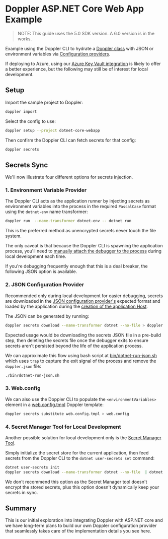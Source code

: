 # Doppler ASP.NET Core Web App Example

> NOTE: This guide uses the 5.0 SDK version. A 6.0 version is in the works.

Example using the Doppler CLI to hydrate a [Doppler class](./Models/Doppler.cs) with JSON or environment variables via [Configuration providers](https://docs.microsoft.com/aspnet/core/fundamentals/configuration).

If deploying to Azure, using our [Azure Key Vault integration](https://docs.doppler.com/docs/azure-key-vault) is likely to offer a better experience, but the following may still be of interest for local development.

## Setup

Import the sample project to Doppler:

```sh
doppler import
```

Select the config to use:

```sh
doppler setup --project dotnet-core-webapp
```

Then confirm the Doppler CLI can fetch secrets for that config:

```sh
doppler secrets
```

## Secrets Sync

We'll now illustrate four different options for secrets injection.

### 1. Environment Variable Provider

The Doppler CLI acts as the application runner by injecting secrets as environment variables into the process in the required `PascalCase` format using the `dotnet-env` name transformer:

```sh
doppler run  --name-transformer dotnet-env -- dotnet run
```

This is the preferred method as unencrypted secrets never touch the file system.

The only caveat is that because the Doppler CLI is spawning the application process, you'll need to [manually attach the debugger to the process](https://docs.microsoft.com/en-us/visualstudio/debugger/attach-to-running-processes-with-the-visual-studio-debugger?view=vs-2022#:~:text=You%20can%20attach%20the%20Visual,the%20debugger%20to%20the%20process.) during local development each time.

If you're debugging frequently enough that this is a deal breaker, the following JSON option is available.

### 2. JSON Configuration Provider

Recommended only during local development for easier debugging, secrets are downloaded in the [JSON configuration provider's](https://docs.microsoft.com/en-us/dotnet/core/extensions/configuration-providers#json-configuration-provider) expected format and loaded by the application during the [creation of the application Host](./Program.cs#L20).

The JSON can be generated by running:

```sh
doppler secrets download --name-transformer dotnet --no-file > doppler.json
```

Expected usage would be downloading the secrets JSON file in a pre-build step, then deleting the secrets file once the debugger exits to ensure secrets aren't persisted beyond the life of the application process.

We can approximate this flow using bash script at [bin/dotnet-run-json.sh](./bin/dotnet-run-json.sh) which uses `trap` to capture the exit signal of the process and remove the `doppler.json` file:

```sh
./bin/dotnet-run-json.sh
```

### 3. Web.config

We can also use the Doppler CLI to populate the `<environmentVariables> ` element in a [web.config.tmpl](./web.config.tmpl) Doppler template:

```sh
doppler secrets substitute web.config.tmpl > web.config
```

### 4. Secret Manager Tool for Local Development

Another possible solution for local development only is the [Secret Manager Tool](https://docs.microsoft.com/en-us/aspnet/core/security/app-secrets?view=aspnetcore-6.0&tabs=linux#secret-manager).

Simply initialize the secret store for the current application, then feed secrets from the Doppler CLI to the `dotnet user-secrets set` command:

```sh
dotnet user-secrets init
doppler secrets download --name-transformer dotnet --no-file  | dotnet user-secrets set
```

We don't recommend this option as the Secret Manager tool doesn't encrypt the stored secrets, plus this option doesn't dynamically keep your secrets in sync.

## Summary

This is our initial exploration into integrating Doppler with ASP.NET core and we have long-term plans to build our own Doppler configuration provider that seamlessly takes care of the implementation details you see here.